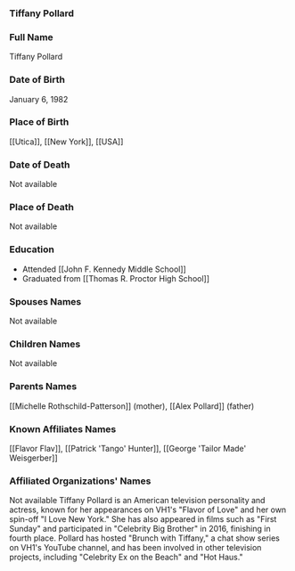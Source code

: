 ### Tiffany Pollard

### Full Name

Tiffany Pollard

### Date of Birth

January 6, 1982

### Place of Birth

[[Utica]], [[New York]], [[USA]]

### Date of Death

Not available

### Place of Death

Not available

### Education

- Attended [[John F. Kennedy Middle School]]
- Graduated from [[Thomas R. Proctor High School]]

### Spouses Names

Not available

### Children Names

Not available

### Parents Names

[[Michelle Rothschild-Patterson]] (mother), [[Alex Pollard]] (father)

### Known Affiliates Names

[[Flavor Flav]], [[Patrick 'Tango' Hunter]], [[George 'Tailor Made' Weisgerber]]

### Affiliated Organizations' Names

Not available Tiffany Pollard is an American television personality and actress, known for her appearances on VH1's "Flavor of Love" and her own spin-off "I Love New York." She has also appeared in films such as "First Sunday" and participated in "Celebrity Big Brother" in 2016, finishing in fourth place. Pollard has hosted "Brunch with Tiffany," a chat show series on VH1's YouTube channel, and has been involved in other television projects, including "Celebrity Ex on the Beach" and "Hot Haus."